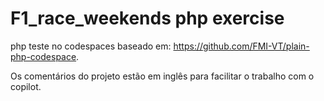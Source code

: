 # F1_race_weekends php exercise
php teste no codespaces baseado em: https://github.com/FMI-VT/plain-php-codespace.

Os comentários do projeto estão em inglês para facilitar o trabalho com o copilot.
